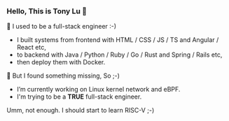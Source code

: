 ### Hello, This is Tony Lu 👋

🌱 I used to be a full-stack engineer :-)
  - I built systems from frontend with HTML / CSS / JS / TS and Angular / React etc,
  - to backend with Java / Python / Ruby / Go / Rust and Spring / Rails etc,
  - then deploy them with Docker.
  
🔭 But I found something missing, So ;-)
- I’m currently working on Linux kernel network and eBPF.
- I'm trying to be a **TRUE** full-stack engineer.

Umm, not enough. I should start to learn RISC-V ;-)
